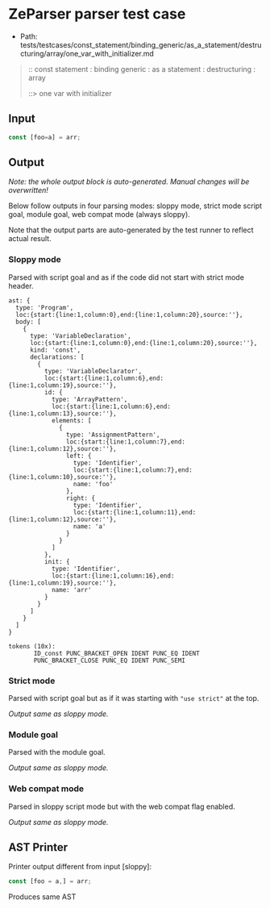 # ZeParser parser test case

- Path: tests/testcases/const_statement/binding_generic/as_a_statement/destructuring/array/one_var_with_initializer.md

> :: const statement : binding generic : as a statement : destructuring : array
>
> ::> one var with initializer

## Input

`````js
const [foo=a] = arr;
`````

## Output

_Note: the whole output block is auto-generated. Manual changes will be overwritten!_

Below follow outputs in four parsing modes: sloppy mode, strict mode script goal, module goal, web compat mode (always sloppy).

Note that the output parts are auto-generated by the test runner to reflect actual result.

### Sloppy mode

Parsed with script goal and as if the code did not start with strict mode header.

`````
ast: {
  type: 'Program',
  loc:{start:{line:1,column:0},end:{line:1,column:20},source:''},
  body: [
    {
      type: 'VariableDeclaration',
      loc:{start:{line:1,column:0},end:{line:1,column:20},source:''},
      kind: 'const',
      declarations: [
        {
          type: 'VariableDeclarator',
          loc:{start:{line:1,column:6},end:{line:1,column:19},source:''},
          id: {
            type: 'ArrayPattern',
            loc:{start:{line:1,column:6},end:{line:1,column:13},source:''},
            elements: [
              {
                type: 'AssignmentPattern',
                loc:{start:{line:1,column:7},end:{line:1,column:12},source:''},
                left: {
                  type: 'Identifier',
                  loc:{start:{line:1,column:7},end:{line:1,column:10},source:''},
                  name: 'foo'
                },
                right: {
                  type: 'Identifier',
                  loc:{start:{line:1,column:11},end:{line:1,column:12},source:''},
                  name: 'a'
                }
              }
            ]
          },
          init: {
            type: 'Identifier',
            loc:{start:{line:1,column:16},end:{line:1,column:19},source:''},
            name: 'arr'
          }
        }
      ]
    }
  ]
}

tokens (10x):
       ID_const PUNC_BRACKET_OPEN IDENT PUNC_EQ IDENT
       PUNC_BRACKET_CLOSE PUNC_EQ IDENT PUNC_SEMI
`````

### Strict mode

Parsed with script goal but as if it was starting with `"use strict"` at the top.

_Output same as sloppy mode._

### Module goal

Parsed with the module goal.

_Output same as sloppy mode._

### Web compat mode

Parsed in sloppy script mode but with the web compat flag enabled.

_Output same as sloppy mode._

## AST Printer

Printer output different from input [sloppy]:

````js
const [foo = a,] = arr;
````

Produces same AST
